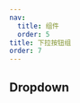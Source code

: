 ```yaml
---
nav:
  title: 组件
  order: 5
title: 下拉按钮组
order: 7
---
```


## Dropdown

<code src="./index.tsx" ></code>
